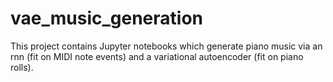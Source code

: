 # vae_music_generation

This project contains Jupyter notebooks which generate piano music via an rnn (fit on MIDI note events) and a variational autoencoder (fit on piano rolls).
